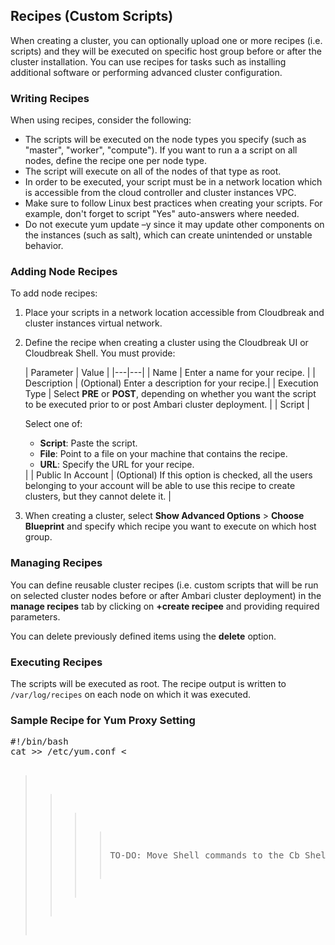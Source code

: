 
## Recipes (Custom Scripts) 

When creating a cluster, you can optionally upload one or more recipes (i.e. scripts) and they will be executed on specific host group before or after the cluster installation. You can use recipes for tasks such as installing additional software or performing advanced cluster configuration. 

### Writing Recipes

When using recipes, consider the following:

* The scripts will be executed on the node types you specify (such as "master", "worker", "compute"). If you want to run a a script on all nodes, define the recipe one per node type.  
* The script will execute on all of the nodes of that type as root.  
* In order to be executed, your script must be in a network location which is accessible from the cloud controller and cluster instances VPC.  
* Make sure to follow Linux best practices when creating your scripts. For example, don't forget to script "Yes" auto-answers where needed.  
* Do not execute yum update –y since it may update other components on the instances (such as salt), which can create unintended or unstable behavior.  

### Adding Node Recipes

To add node recipes:

1. Place your scripts in a network location accessible from Cloudbreak and cluster instances virtual network. 
  
2. Define the recipe when creating a cluster using the Cloudbreak UI or Cloudbreak Shell. You must provide:

    | Parameter | Value |
|---|---|
| Name | Enter a name for your recipe. |
| Description | (Optional) Enter a description for your recipe.|
| Execution Type | Select **PRE** or **POST**, depending on whether you want the script to be executed prior to or post Ambari cluster deployment. |
| Script | <p>Select one of: <ul><li>**Script**: Paste the script.</li><li> **File**: Point to a file on your machine that contains the recipe.</li><li> **URL**: Specify the URL for your recipe.</li></ul> |
| Public In Account | (Optional) If this option is checked, all the users belonging to your account will be able to use this recipe to create clusters, but they cannot delete it. | 
    
3. When creating a cluster, select **Show Advanced Options** > **Choose Blueprint** and specify which recipe you want to execute on which host group. 

### Managing Recipes

You can define reusable cluster recipes (i.e. custom scripts that will be run on selected cluster nodes before or after Ambari cluster deployment) in the **manage recipes** tab by clicking on **+create recipee** and providing required parameters.

You can delete previously defined items using the **delete** option.


### Executing Recipes

The scripts will be executed as root. The recipe output is written to `/var/log/recipes` on each node on which it was executed.
 

### Sample Recipe for Yum Proxy Setting

<pre>#!/bin/bash
cat >> /etc/yum.conf <<ENDOF
proxy=http://10.0.0.133:3128
ENDOF</pre>


>>>>TO-DO: Move Shell commands to the Cb Shell doc. 
